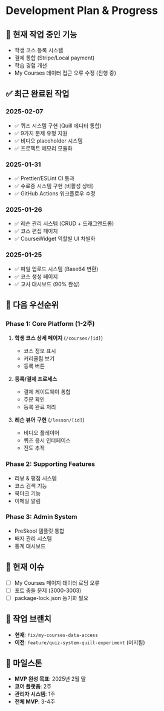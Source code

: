 # Development Plan & Progress

## 🚀 현재 작업 중인 기능
- 학생 코스 등록 시스템
- 결제 통합 (Stripe/Local payment)
- 학습 경험 개선
- My Courses 데이터 접근 오류 수정 (진행 중)

## ✅ 최근 완료된 작업

### 2025-02-07
- ✅ 퀴즈 시스템 구현 (Quill 에디터 통합)
- ✅ 9가지 문제 유형 지원
- ✅ 비디오 placeholder 시스템
- ✅ 프로젝트 메모리 모듈화

### 2025-01-31
- ✅ Prettier/ESLint CI 통과
- ✅ 수료증 시스템 구현 (비활성 상태)
- ✅ GitHub Actions 워크플로우 수정

### 2025-01-26
- ✅ 레슨 관리 시스템 (CRUD + 드래그앤드롭)
- ✅ 코스 편집 페이지
- ✅ CourseWidget 역할별 UI 차별화

### 2025-01-25
- ✅ 파일 업로드 시스템 (Base64 변환)
- ✅ 코스 생성 페이지
- ✅ 교사 대시보드 (90% 완성)

## 📅 다음 우선순위

### Phase 1: Core Platform (1-2주)
1. **학생 코스 상세 페이지** (`/courses/[id]`)
   - 코스 정보 표시
   - 커리큘럼 보기
   - 등록 버튼

2. **등록/결제 프로세스**
   - 결제 게이트웨이 통합
   - 주문 확인
   - 등록 완료 처리

3. **레슨 뷰어 구현** (`/lesson/[id]`)
   - 비디오 플레이어
   - 퀴즈 응시 인터페이스
   - 진도 추적

### Phase 2: Supporting Features
- 리뷰 & 평점 시스템
- 코스 검색 기능
- 북마크 기능
- 이메일 알림

### Phase 3: Admin System
- PreSkool 템플릿 통합
- 배지 관리 시스템
- 통계 대시보드

## 🐛 현재 이슈
- [ ] My Courses 페이지 데이터 로딩 오류
- [ ] 포트 충돌 문제 (3000-3003)
- [ ] package-lock.json 동기화 필요

## 📝 작업 브랜치
- **현재**: `fix/my-courses-data-access`
- **이전**: `feature/quiz-system-quill-experiment` (머지됨)

## 🎯 마일스톤
- **MVP 완성 목표**: 2025년 2월 말
- **코어 플랫폼**: 2주
- **관리자 시스템**: 1주
- **전체 MVP**: 3-4주